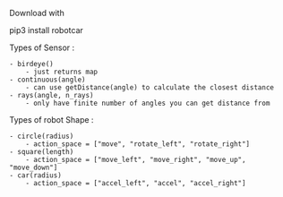 Download with

pip3 install robotcar

Types of Sensor :

    - birdeye()
        - just returns map
    - continuous(angle)
        - can use getDistance(angle) to calculate the closest distance
    - rays(angle, n_rays)
        - only have finite number of angles you can get distance from

Types of robot Shape :

    - circle(radius)
        - action_space = ["move", "rotate_left", "rotate_right"]
    - square(length)
        - action_space = ["move_left", "move_right", "move_up", "move_down"]
    - car(radius)
        - action_space = ["accel_left", "accel", "accel_right"]
